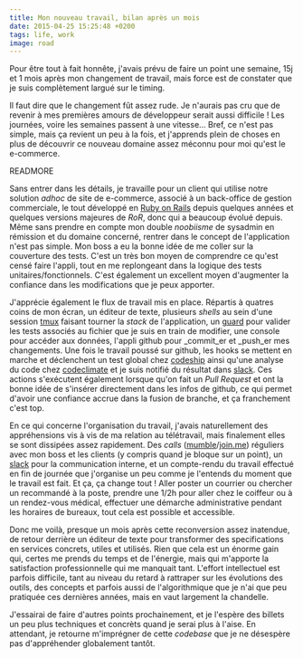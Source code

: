```yaml
---
title: Mon nouveau travail, bilan après un mois
date: 2015-04-25 15:25:48 +0200
tags: life, work
image: road
---
```

Pour être tout à fait honnête, j'avais prévu de faire un point une semaine, 15j et 1 mois après mon changement de travail, mais force est de constater que je suis complètement largué sur le timing.

Il faut dire que le changement fût assez rude. Je n'aurais pas cru que de revenir à mes premières amours de développeur serait aussi difficile&nbsp;! Les journées, voire les semaines passent à une vitesse... Bref, ce n'est pas simple, mais ça revient un peu à la fois, et j'apprends plein de choses en plus de découvrir ce nouveau domaine assez méconnu pour moi qu'est le e-commerce.

READMORE

Sans entrer dans les détails, je travaille pour un client qui utilise notre solution _adhoc_ de site de e-commerce, associé à un back-office de gestion commerciale, le tout développé en [Ruby on Rails](http://rubyonrails.org/) depuis quelques années et quelques versions majeures de _RoR_, donc qui a beaucoup évolué depuis. Même sans prendre en compte mon double _noobiisme_ de sysadmin en rémission et du domaine concerné, rentrer dans le concept de l'application n'est pas simple. Mon boss a eu la bonne idée de me coller sur la couverture des tests. C'est un très bon moyen de comprendre ce qu'est censé faire l'appli, tout en me replongeant dans la logique des tests unitaires/fonctionnels. C'est également un excellent moyen d'augmenter la confiance dans les modifications que je peux apporter.

J'apprécie également le flux de travail mis en place. Répartis à quatres coins de mon écran, un éditeur de texte, plusieurs _shells_ au sein d'une session [tmux](http://tmux.sourceforge.net/) faisant tourner la _stack_ de l'application, un [guard](https://github.com/guard/guard) pour valider les tests associés au fichier que je suis en train de modifier, une console pour accéder aux données, l'appli github pour _commit_er et _push_er mes changements. Une fois le travail poussé sur github, les hooks se mettent en marche et déclenchent un test global chez [codeship](https://codeship.com) ainsi qu'une analyse du code chez [codeclimate](https://codeclimate.com) et je suis notifié du résultat dans [slack](https://slack.com).  Ces actions s'exécutent également lorsque qu'on fait un _Pull Request_ et ont la bonne idée de s'insérer directement dans les infos de github, ce qui permet d'avoir une confiance accrue dans la fusion de branche, et ça franchement c'est top.

En ce qui concerne l'organisation du travail, j'avais naturellement des appréhensions vis à vis de ma relation au télétravail, mais finalement elles se sont dissipées assez rapidement. Des _calls_ ([mumble](http://www.mumble.com)/[join.me](https://join.me)) réguliers avec mon boss et les clients (y compris quand je bloque sur un point), un [slack](https://slack.com) pour la communication interne, et un compte-rendu du travail effectué en fin de journée que j'organise un peu comme je l'entends du moment que le travail est fait. Et ça, ça change tout&nbsp;! Aller poster un courrier ou chercher un recommandé à la poste, prendre une 1/2h pour aller chez le coiffeur ou à un rendez-vous médical, effectuer une démarche administrative pendant les horaires de bureaux, tout cela est possible et accessible.

Donc me voilà, presque un mois après cette reconversion assez inatendue, de retour derrière un éditeur de texte pour transformer des specifications en services concrets, utiles et utilisés. Rien que cela est un énorme gain qui, certes me prends du temps et de l'énergie, mais qui m'apporte la satisfaction professionnelle qui me manquait tant. L'effort intellectuel est parfois difficile, tant au niveau du retard à rattraper sur les évolutions des outils, des concepts et parfois aussi de l'algorithmique que je n'ai que peu pratiquée ces dernières années, mais en vaut largement la chandelle.

J'essairai de faire d'autres points prochainement, et je l'espère des billets un peu plus techniques et concrèts quand je serai plus à l'aise. En attendant, je retourne m'imprégner de cette _codebase_ que je ne désespère pas d'appréhender globalement tantôt.
